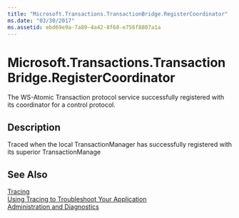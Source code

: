```yaml
---
title: "Microsoft.Transactions.TransactionBridge.RegisterCoordinator"
ms.date: "03/30/2017"
ms.assetid: ebd69e9a-7a89-4a42-8f68-e756f8807a1a
---
```

# Microsoft.Transactions.TransactionBridge.RegisterCoordinator
The WS-Atomic Transaction protocol service successfully registered with its coordinator for a control protocol.  
  
## Description  
 Traced when the local TransactionManager has successfully registered with its superior TransactionManage  
  
## See Also  
 [Tracing](../../../../../docs/framework/wcf/diagnostics/tracing/index.md)  
 [Using Tracing to Troubleshoot Your Application](../../../../../docs/framework/wcf/diagnostics/tracing/using-tracing-to-troubleshoot-your-application.md)  
 [Administration and Diagnostics](../../../../../docs/framework/wcf/diagnostics/index.md)
